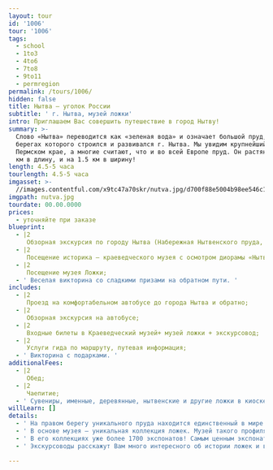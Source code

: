 ```yaml
---
layout: tour
id: '1006'
tour: '1006'
tags:
  - school
  - 1to3
  - 4to6
  - 7to8
  - 9to11
  - permregion
permalink: /tours/1006/
hidden: false
title: Нытва – уголок России
subtitle: ' г. Нытва, музей ложки'
intro: Приглашаем Вас совершить путешествие в город Нытву!
summary: >-
  Слово «Нытва» переводится как «зеленая вода» и означает большой пруд, на
  берегах которого строился и развивался г. Нытва. Мы увидим крупнейший в
  Пермском крае, а многие считают, что и во всей Европе пруд. Он растянулся на 7
  км в длину, и на 1.5 км в ширину!
length: 4.5-5 часа
tourlength: 4.5-5 часа
imgasset: >-
  //images.contentful.com/x9tc47a70skr/nutva.jpg/d700f88e5004b98ee546c119251a3eb0/nutva.jpg
imgpath: nutva.jpg
tourdate: 00.00.0000
prices:
  - уточняйте при заказе
blueprint:
  - |2
     Обзорная экскурсия по городу Нытва (Набережная Нытвенского пруда, Нытвенский металлургический завод, храм, старинная купеческая улица и т.д.); 
  - |2
     Посещение историка – краеведческого музея с осмотром диорамы «Нытвенская ярмарка»; 
  - |2
     Посещение музея Ложки; 
  - ' Веселая викторина со сладкими призами на обратном пути. '
includes:
  - |2
     Проезд на комфортабельном автобусе до города Нытва и обратно; 
  - |2
     Обзорная экскурсия на автобусе; 
  - |2
     Входные билеты в Краеведческий музей+ музей ложки + экскурсовод; 
  - |2
     Услуги гида по маршруту, путевая информация; 
  - ' Викторина с подарками. '
additionalFees:
  - |2
     Обед; 
  - |2
     Чаепитие; 
  - ' Сувениры, именные, деревянные, нытвенские и другие ложки в киоске музея; '
willLearn: []
details:
  - ' На правом берегу уникального пруда находится единственный в мире музей ложки. '
  - ' В основе музея – уникальная коллекция ложек. Музей такого профиля возник именно в Нытве потому, что местный металлургический завод обеспечивал ложками и прочими столовыми приборами чуть ли не пол-России. '
  - ' В его коллекциях уже более 1700 экспонатов! Самым ценным экспонатом являются ложки ломоватовской археологической культуры VII-VIII вв. Точно такие же хранятся в Экрмитаже! '
  - ' Экскурсоводы расскажут Вам много интересного об истории ложек и вилок, их видах, ложках разных народов, традициях и обрядах, а также об этикете сервировки и правилах поведения за столом. Будет интересно и полезно! '

---
```

